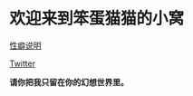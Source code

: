 # 欢迎来到笨蛋猫猫的小窝

[性癖说明](https://bakacat.netlify.app/blog/about/)

[Twitter](https://twitter.com/bakacatuwu/) 

**请你把我只留在你的幻想世界里。**
